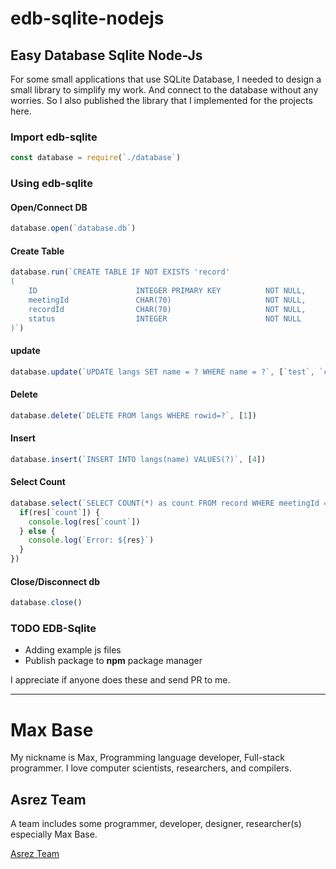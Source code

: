 # edb-sqlite-nodejs

## Easy Database Sqlite Node-Js

For some small applications that use SQLite Database, I needed to design a small library to simplify my work.
And connect to the database without any worries.
So I also published the library that I implemented for the projects here.

### Import edb-sqlite

```javascript
const database = require(`./database`)
```

### Using edb-sqlite

#### Open/Connect DB

```javascript
database.open(`database.db`)
```

#### Create Table

```javascript
database.run(`CREATE TABLE IF NOT EXISTS 'record'
(
    ID                      INTEGER PRIMARY KEY          NOT NULL,
    meetingId               CHAR(70)                     NOT NULL,
    recordId                CHAR(70)                     NOT NULL,
    status                  INTEGER                      NOT NULL
)`)
```

#### update

```javascript
database.update(`UPDATE langs SET name = ? WHERE name = ?`, [`test`, `c`])
```

#### Delete

```javascript
database.delete(`DELETE FROM langs WHERE rowid=?`, [1])
```

#### Insert

```javascript
database.insert(`INSERT INTO langs(name) VALUES(?)`, [4])
```

#### Select Count

```javascript
database.select(`SELECT COUNT(*) as count FROM record WHERE meetingId = ? AND recordId = ?`, [5, 8], (res) => {
  if(res[`count`]) {
    console.log(res[`count`])
  } else {
    console.log(`Error: ${res}`)
  }
})
```

#### Close/Disconnect db

```javascript
database.close()
```

### TODO EDB-Sqlite

- Adding example js files
- Publish package to **npm** package manager

I appreciate if anyone does these and send PR to me.

---------

# Max Base

My nickname is Max, Programming language developer, Full-stack programmer. I love computer scientists, researchers, and compilers.

## Asrez Team

A team includes some programmer, developer, designer, researcher(s) especially Max Base.

[Asrez Team](https://www.asrez.com/)
